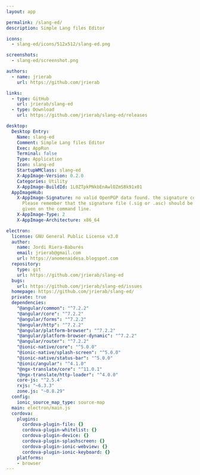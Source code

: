 ```yaml
---
layout: app

permalink: /slang-ed/
description: Simple Lang files Editor

icons:
  - slang-ed/icons/512x512/slang-ed.png

screenshots:
  - slang-ed/screenshot.png

authors:
  - name: jrierab
    url: https://github.com/jrierab

links:
  - type: GitHub
    url: jrierab/slang-ed
  - type: Download
    url: https://github.com/jrierab/slang-ed/releases

desktop:
  Desktop Entry:
    Name: slang-ed
    Comment: Simple Lang files Editor
    Exec: AppRun
    Terminal: false
    Type: Application
    Icon: slang-ed
    StartupWMClass: slang-ed
    X-AppImage-Version: 0.2.0
    Categories: Utility
    X-AppImage-BuildId: 1L0ZTpkPNkbEnAwlOZmS8k91x01
  AppImageHub:
    X-AppImage-Signature: no valid OpenPGP data found. the signature could not be verified.
      Please remember that the signature file (.sig or .asc) should be the first file
      given on the command line.
    X-AppImage-Type: 2
    X-AppImage-Architecture: x86_64

electron:
  license: GNU General Public License v3.0
  author:
    name: Jordi Riera-Baburés
    email: jrierab@gmail.com
    url: https://anomenaidesa.blogspot.com
  repository:
    type: git
    url: https://github.com/jrierab/slang-ed
  bugs:
    url: https://github.com/jrierab/slang-ed/issues
  homepage: https://github.com/jrierab/slang-ed/
  private: true
  dependencies:
    "@angular/common": "^7.2.2"
    "@angular/core": "^7.2.2"
    "@angular/forms": "^7.2.2"
    "@angular/http": "^7.2.2"
    "@angular/platform-browser": "^7.2.2"
    "@angular/platform-browser-dynamic": "^7.2.2"
    "@angular/router": "^7.2.2"
    "@ionic-native/core": "^5.0.0"
    "@ionic-native/splash-screen": "^5.0.0"
    "@ionic-native/status-bar": "^5.0.0"
    "@ionic/angular": "^4.1.0"
    "@ngx-translate/core": "^11.0.1"
    "@ngx-translate/http-loader": "^4.0.0"
    core-js: "^2.5.4"
    rxjs: "~6.3.3"
    zone.js: "~0.8.29"
  config:
    ionic_source_map_type: source-map
  main: electron/main.js
  cordova:
    plugins:
      cordova-plugin-file: {}
      cordova-plugin-whitelist: {}
      cordova-plugin-device: {}
      cordova-plugin-splashscreen: {}
      cordova-plugin-ionic-webview: {}
      cordova-plugin-ionic-keyboard: {}
    platforms:
    - browser
---
```

